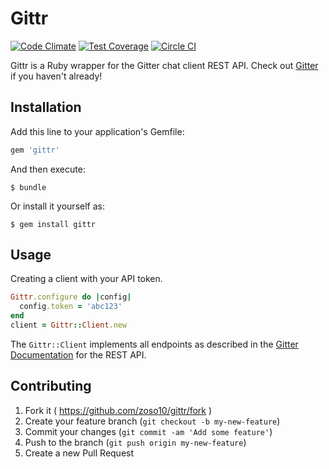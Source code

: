 # Gittr

[![Code Climate](https://codeclimate.com/github/zoso10/Gittr/badges/gpa.svg)](https://codeclimate.com/github/zoso10/Gittr) [![Test Coverage](https://codeclimate.com/github/zoso10/Gittr/badges/coverage.svg)](https://codeclimate.com/github/zoso10/Gittr)
[![Circle CI](https://circleci.com/gh/zoso10/Gittr.svg?style=svg)](https://circleci.com/gh/zoso10/Gittr)

Gittr is a Ruby wrapper for the Gitter chat client REST API. Check out [Gitter](https://gitter.im/) if you haven't already!

## Installation

Add this line to your application's Gemfile:

```ruby
gem 'gittr'
```

And then execute:

    $ bundle

Or install it yourself as:

    $ gem install gittr

## Usage

Creating a client with your API token.

```ruby
Gittr.configure do |config|
  config.token = 'abc123'
end
client = Gittr::Client.new
```

The `Gittr::Client` implements all endpoints as described in the [Gitter Documentation](https://developer.gitter.im/docs/rest-api) for the REST API.

## Contributing

1. Fork it ( https://github.com/zoso10/gittr/fork )
2. Create your feature branch (`git checkout -b my-new-feature`)
3. Commit your changes (`git commit -am 'Add some feature'`)
4. Push to the branch (`git push origin my-new-feature`)
5. Create a new Pull Request
